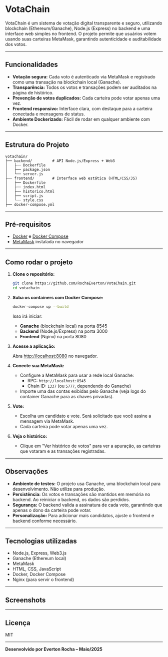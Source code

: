 # VotaChain

VotaChain é um sistema de votação digital transparente e seguro, utilizando blockchain (Ethereum/Ganache), Node.js (Express) no backend e uma interface web simples no frontend. O projeto permite que usuários votem usando suas carteiras MetaMask, garantindo autenticidade e auditabilidade dos votos.

---

## Funcionalidades

- **Votação segura:** Cada voto é autenticado via MetaMask e registrado como uma transação na blockchain local (Ganache).
- **Transparência:** Todos os votos e transações podem ser auditados na página de histórico.
- **Prevenção de votos duplicados:** Cada carteira pode votar apenas uma vez.
- **Frontend responsivo:** Interface clara, com destaque para a carteira conectada e mensagens de status.
- **Ambiente Dockerizado:** Fácil de rodar em qualquer ambiente com Docker.

---

## Estrutura do Projeto

```
votachain/
├── backend/         # API Node.js/Express + Web3
│   ├── Dockerfile
│   ├── package.json
│   └── server.js
├── frontend/        # Interface web estática (HTML/CSS/JS)
│   ├── Dockerfile
│   ├── index.html
│   ├── historico.html
│   ├── script.js
│   └── style.css
├── docker-compose.yml
```

---

## Pré-requisitos

- [Docker](https://www.docker.com/) e [Docker Compose](https://docs.docker.com/compose/)
- [MetaMask](https://metamask.io/) instalada no navegador

---

## Como rodar o projeto

1. **Clone o repositório:**

   ```bash
   git clone https://github.com/RochaEverton/VotaChain.git
   cd votachain
   ```

2. **Suba os containers com Docker Compose:**

   ```bash
   docker-compose up --build
   ```

   Isso irá iniciar:
   - **Ganache** (blockchain local) na porta 8545
   - **Backend** (Node.js/Express) na porta 3000
   - **Frontend** (Nginx) na porta 8080

3. **Acesse a aplicação:**

   Abra [http://localhost:8080](http://localhost:8080) no navegador.

4. **Conecte sua MetaMask:**

   - Configure a MetaMask para usar a rede local Ganache:
     - RPC: `http://localhost:8545`
     - Chain ID: `1337` (ou `5777`, dependendo do Ganache)
   - Importe uma das contas exibidas pelo Ganache (veja logs do container Ganache para as chaves privadas).

5. **Vote:**

   - Escolha um candidato e vote. Será solicitado que você assine a mensagem via MetaMask.
   - Cada carteira pode votar apenas uma vez.

6. **Veja o histórico:**

   - Clique em "Ver histórico de votos" para ver a apuração, as carteiras que votaram e as transações registradas.

---

## Observações

- **Ambiente de testes:** O projeto usa Ganache, uma blockchain local para desenvolvimento. Não utilize para produção.
- **Persistência:** Os votos e transações são mantidos em memória no backend. Ao reiniciar o backend, os dados são perdidos.
- **Segurança:** O backend valida a assinatura de cada voto, garantindo que apenas o dono da carteira pode votar.
- **Personalização:** Para adicionar mais candidatos, ajuste o frontend e backend conforme necessário.

---

## Tecnologias utilizadas

- Node.js, Express, Web3.js
- Ganache (Ethereum local)
- MetaMask
- HTML, CSS, JavaScript
- Docker, Docker Compose
- Nginx (para servir o frontend)

---

## Screenshots



---

## Licença

MIT

---

**Desenvolvido por Everton Rocha – Maio/2025**
